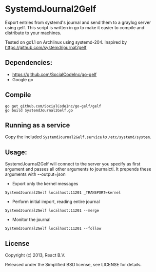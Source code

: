 SystemdJournal2Gelf
===================

Export entries from systemd's journal and send them to a graylog server using gelf. This script
is written in go to make it easier to compile and distribute to your machines.

Tested on go1.1 on Archlinux using systemd-204. Inspired by https://github.com/systemd/journal2gelf


Dependencies:
-------------

- https://github.com/SocialCodeInc/go-gelf
- Google go


Compile
-------

```
go get github.com/SocialCodeInc/go-gelf/gelf
go build SystemdJournal2Gelf.go
```


Running as a service
--------------------

Copy the included `SystemdJournal2Gelf.service` to `/etc/systemd/system`.

Usage:
------

SystemdJournal2Gelf will connect to the server you specify as first argument
and passes all other arguments to journalctl. It prepends these arguments with
--output=json

- Export only the kernel messages
```
SystemdJournal2Gelf localhost:11201 _TRANSPORT=kernel
```

- Perform initial import, reading entire journal
```
SystemdJournal2Gelf localhost:11201 --merge
```

- Monitor the journal
```
SystemdJournal2Gelf localhost:11201 --follow
```


License
-------
Copyright (c) 2013, React B.V.

Released under the Simplified BSD license, see LICENSE for details.
